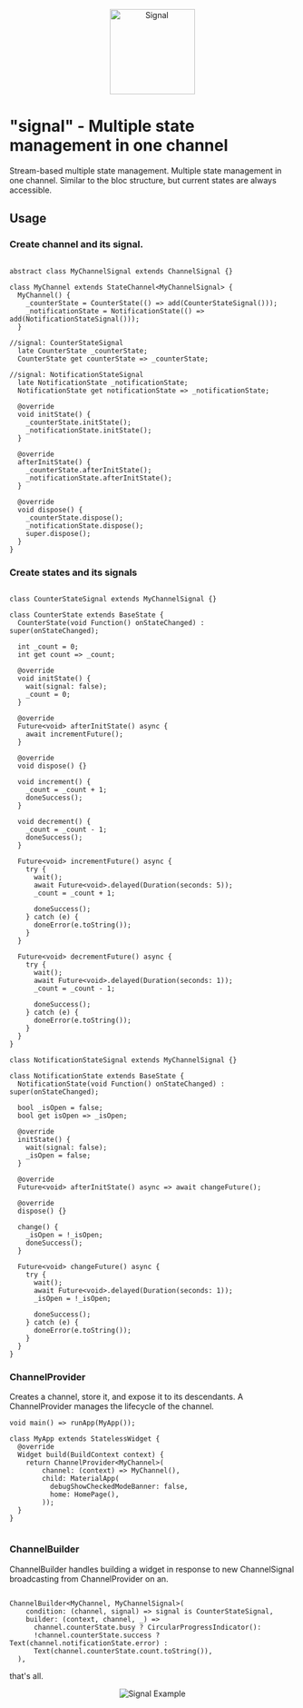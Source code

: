 <p align="center">
<img src="https://flutterdersleri.com/wp-content/uploads/2020/08/signal_logo.png" height="150" alt="Signal" />
</p>

# "signal" - Multiple state management in one channel

Stream-based multiple state management. Multiple state management in one channel. Similar to the bloc structure, but current states are always accessible.

## Usage

### Create channel and its signal.

``` 

abstract class MyChannelSignal extends ChannelSignal {}

class MyChannel extends StateChannel<MyChannelSignal> {
  MyChannel() {
    _counterState = CounterState(() => add(CounterStateSignal()));
    _notificationState = NotificationState(() => add(NotificationStateSignal()));
  }

//signal: CounterStateSignal
  late CounterState _counterState;
  CounterState get counterState => _counterState;

//signal: NotificationStateSignal
  late NotificationState _notificationState;
  NotificationState get notificationState => _notificationState;

  @override
  void initState() {
    _counterState.initState();
    _notificationState.initState();
  }

  @override
  afterInitState() {
    _counterState.afterInitState();
    _notificationState.afterInitState();
  }

  @override
  void dispose() {
    _counterState.dispose();
    _notificationState.dispose();
    super.dispose();
  }
}

```

### Create states and its signals

``` 

class CounterStateSignal extends MyChannelSignal {}

class CounterState extends BaseState {
  CounterState(void Function() onStateChanged) : super(onStateChanged);

  int _count = 0;
  int get count => _count;

  @override
  void initState() {
    wait(signal: false);
    _count = 0;
  }

  @override
  Future<void> afterInitState() async {
    await incrementFuture();
  }

  @override
  void dispose() {}

  void increment() {
    _count = _count + 1;
    doneSuccess();
  }

  void decrement() {
    _count = _count - 1;
    doneSuccess();
  }

  Future<void> incrementFuture() async {
    try {
      wait();
      await Future<void>.delayed(Duration(seconds: 5));
      _count = _count + 1;

      doneSuccess();
    } catch (e) {
      doneError(e.toString());
    }
  }

  Future<void> decrementFuture() async {
    try {
      wait();
      await Future<void>.delayed(Duration(seconds: 1));
      _count = _count - 1;

      doneSuccess();
    } catch (e) {
      doneError(e.toString());
    }
  }
}

class NotificationStateSignal extends MyChannelSignal {}

class NotificationState extends BaseState {
  NotificationState(void Function() onStateChanged) : super(onStateChanged);

  bool _isOpen = false;
  bool get isOpen => _isOpen;

  @override
  initState() {
    wait(signal: false);
    _isOpen = false;
  }

  @override
  Future<void> afterInitState() async => await changeFuture();

  @override
  dispose() {}

  change() {
    _isOpen = !_isOpen;
    doneSuccess();
  }

  Future<void> changeFuture() async {
    try {
      wait();
      await Future<void>.delayed(Duration(seconds: 1));
      _isOpen = !_isOpen;

      doneSuccess();
    } catch (e) {
      doneError(e.toString());
    }
  }
}

```

### ChannelProvider

Creates a channel, store it, and expose it to its descendants.
A ChannelProvider manages the lifecycle of the channel.

``` 
void main() => runApp(MyApp());

class MyApp extends StatelessWidget {
  @override
  Widget build(BuildContext context) {
    return ChannelProvider<MyChannel>(
        channel: (context) => MyChannel(),
        child: MaterialApp(
          debugShowCheckedModeBanner: false,
          home: HomePage(),
        ));
  }
}


```

### ChannelBuilder

ChannelBuilder handles building a widget in response to new ChannelSignal broadcasting from ChannelProvider on an.

``` 
 
ChannelBuilder<MyChannel, MyChannelSignal>(
    condition: (channel, signal) => signal is CounterStateSignal,
    builder: (context, channel, _) => 
      channel.counterState.busy ? CircularProgressIndicator():
      !channel.counterState.success ? Text(channel.notificationState.error) :
      Text(channel.counterState.count.toString()),
  ),

```
  
that's all.

<p align="center">
<img src="https://flutterdersleri.com/wp-content/uploads/2021/04/signal2_5.gif"  alt="Signal Example" />
</p>
